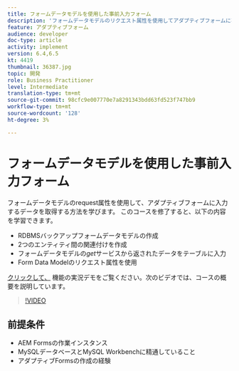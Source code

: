 ```yaml
---
title: フォームデータモデルを使用した事前入力フォーム
description: 'フォームデータモデルのリクエスト属性を使用してアダプティブフォームに事前入力 '
feature: アダプティブフォーム
audience: developer
doc-type: article
activity: implement
version: 6.4,6.5
kt: 4419
thumbnail: 36387.jpg
topic: 開発
role: Business Practitioner
level: Intermediate
translation-type: tm+mt
source-git-commit: 98cfc9e007770e7a8291343bdd63fd523f747bb9
workflow-type: tm+mt
source-wordcount: '128'
ht-degree: 3%

---
```



# フォームデータモデルを使用した事前入力フォーム

フォームデータモデルのrequest属性を使用して、アダプティブフォームに入力するデータを取得する方法を学びます。
このコースを修了すると、以下の内容を学習できます。

* RDBMSバックアップフォームデータモデルの作成
* 2つのエンティティ間の関連付けを作成
* フォームデータモデルの&#x200B;_get_&#x200B;サービスから返されたデータをテーブルに入力
* Form Data Modelのリクエスト属性を使用


[クリックして、](https://forms.enablementadobe.com/content/dam/formsanddocuments/fdmwithrequestparameterinurl/jcr:content?wcmmode=disabled&amp;empID=207)
機能の実況デモをご覧ください。次のビデオでは、コースの概要を説明しています。
>[!VIDEO](https://video.tv.adobe.com/v/36387/quality=9)

## 前提条件

* AEM Formsの作業インスタンス
* MySQLデータベースとMySQL Workbenchに精通していること
* アダプティブFormsの作成の経験

